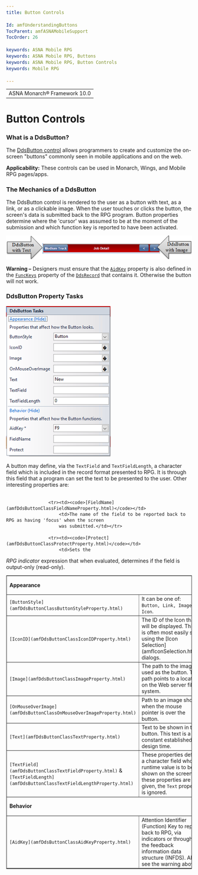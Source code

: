 ```yaml
---
title: Button Controls

Id: amfUnderstandingButtons
TocParent: amfASNAMobileSupport
TocOrder: 26

keywords: ASNA Mobile RPG
keywords: ASNA Mobile RPG, Buttons
keywords: ASNA Mobile RPG, Button Controls
keywords: Mobile RPG

---
```


<table>
			    <tr>
			      <td>
				   <span class="OH_MultiViewContainerPanelDhtmlTable">ASNA Monarch&#174; Framework 10.0</span></td>
			    </tr>
</table>

# Button Controls

### What is a DdsButton?
The [DdsButton control](amfDdsButtonClass.html) allows programmers to create and customize the on-screen "buttons" commonly seen in mobile applications and on the web. 

**Applicability:** These controls can be used in Monarch, Wings, and Mobile RPG pages/apps.

### The Mechanics of a DdsButton
The DdsButton control is rendered to the user as a button with text, as a link, or as a clickable image. When the user touches or clicks the button, the screen's data is submitted back to the RPG program. Button properties determine where the 'cursor' was assumed to be at the moment of the submission and which function key is reported to have been activated.

![](Images/DdsButton.png)

**Warning &#8211;** Designers must ensure that the <code>[AidKey](amdDdsButtonClassAidKeyProperty.html)</code> property is also defined in the <code>[FuncKeys](amfDdsRecordClassFuncKeysProperty.html)</code> property of the <code>[DdsRecord](amfDdsRecordClass.html)</code> that contains it. Otherwise the button will not work.

### DdsButton Property Tasks
![](Images/DdsButtonTasks.png)

A button may define, via the <code>TextField</code> and <code>TextFieldLength</code>, a character field which is included in the record format presented to RPG. It is through this field that a program can set the text to be presented to the user. Other interesting properties are: <br/> <br/> 
<table class="TaskTable" border="1" cellspacing="0" cellpadding="0" width="637">
   						 <tbody>
				<tr>
				<td colspan="2" valign="top">

**Appearance** 
</td>
				</tr>
					<tr><td><code>[ButtonStyle](amfDdsButtonClassButtonStyleProperty.html)</code></td>
						<td>It can be one of: <code>Button, Link, Image, Icon</code>.</td></tr>
					<tr><td><code>[IconID](amfDdsButtonClassIconIDProperty.html)</code></td>
						<td>The ID of the Icon that will be displayed. This is often 
						most easily set using the [Icon Selection](amfIconSelection.html) dialogs.</td></tr>
					<tr><td><code>[Image](amfDdsButtonClassImageProperty.html)</code></td>
						<td>The path to the image used as the button. This path points to a location 
						on the Web server file system.</td></tr>
					<tr><td><code>[OnMouseOverImage](amfDdsButtonClassOnMouseOverImageProperty.html)</code></td>
						<td>Path to an image shown when the mouse pointer is over the
						button.</td></tr>
								<tr><td><code>[Text](amfDdsButtonClassTextProperty.html)</code></td>
						<td>Text to be shown in the button. This text is a constant established at design time.</td></tr>
					<tr><td><code>[TextField](amfDdsButtonClassTextFieldProperty.html)</code> &amp; <br /> 
					<code>[TextFieldLength](amfDdsButtonClassTextFieldLengthProperty.html)</code></td>
						<td>These properties define a character field whose runtime value is to be shown on
						the screen. If these properties are given, the <code>Text</code> property is 
						ignored.</td></tr>
						<tr>
				<td colspan="2" valign="top">

**Behavior** 
</td>
				</tr>
					<tr><td><code>[AidKey](amfDdsButtonClassAidKeyProperty.html)</code></td>
						<td>Attention Identifier (Function) Key to report back to RPG, via indicators or through the
						feedback information data structure (INFDS). Also see the warning above.</td></tr>

					<tr><td><code>[FieldName](amfDdsButtonClassFieldNameProperty.html)</code></td>
						<td>The name of the field to be reported back to RPG as having 'focus' when the screen 
						was submitted.</td></tr>

					<tr><td><code>[Protect](amfDdsButtonClassProtectProperty.html)</code></td>
						<td>Sets the 
 *RPG indicator*  expression that when evaluated,
      determines if the field is output-only (read-only).</td></tr>
			</tbody>
</table>

